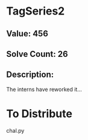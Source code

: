 # TagSeries2
## Value: 456
## Solve Count: 26
## Description:
The interns have reworked it...

# To Distribute
chal.py
